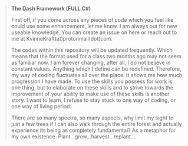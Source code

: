 > 
> **The Dash Framework (FULL C#)**
> 
> First off, if you come across any pieces of code which you feel like could use some enhancement, let me know.  I am always out for new useable knowledge.  You can create an issue on here or reach out to me at KvinneKraft(at)protonmail(dot)com.
> 
> The codes within this repository will be updated frequently.  Which means that the format used for a class two months ago may not seem as familiar now.  I am forever changing, after all, I do not believe in constant values.  Anything which I define can be redefined.  Therefore, my way of coding fluctuates all over the place.  It shows me how much progression I have made.  To use the skills you possess for work is one thing, but to elaborate on these skills and to strive towards the improvement of your ability to make use of these skills is another story.  I want to learn, I refuse to stay stuck to one way of coding, or one way of living period.
> 
> There are so many spectra, so many aspects, why limit my sight to just a few trees if I can also walk through the entire forest and actually experience its being as completely fundamental?  As a metaphor for my own existence.  Plant...grow...harvest...replant....